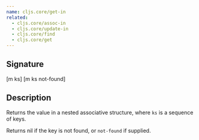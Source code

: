 ```yaml
---
name: cljs.core/get-in
related:
  - cljs.core/assoc-in
  - cljs.core/update-in
  - cljs.core/find
  - cljs.core/get
---
```


## Signature
[m ks]
[m ks not-found]


## Description

Returns the value in a nested associative structure, where `ks` is a sequence of
keys.

Returns nil if the key is not found, or `not-found` if supplied.
